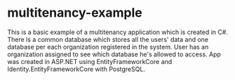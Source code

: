 # multitenancy-example

This is a basic example of a multitenancy application which is created in C#.
There is a common database which stores all the users' data and one database per each organization registered in the system.
User has an organization assigned to see which database he's allowed to access.
App was created in ASP.NET using EntityFrameworkCore and Identity.EntityFrameworkCore with PostgreSQL.
